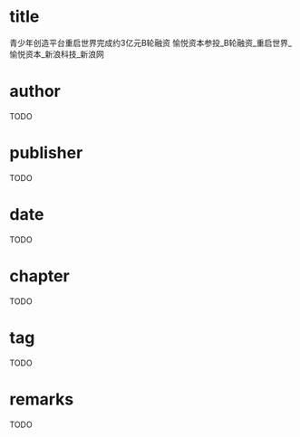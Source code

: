 # title
青少年创造平台重启世界完成约3亿元B轮融资 愉悦资本参投_B轮融资_重启世界_愉悦资本_新浪科技_新浪网

# author
TODO

# publisher
TODO

# date
TODO

# chapter
TODO

# tag
TODO

# remarks
TODO
